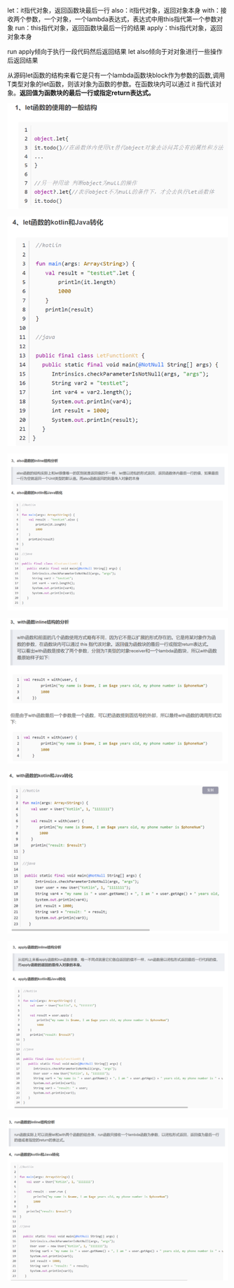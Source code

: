 let：it指代对象，返回函数块最后一行
also：it指代对象，返回对象本身
with：接收两个参数，一个对象，一个lambda表达式，表达式中用this指代第一个参数对象
run：this指代对象，返回函数块最后一行的结果
apply：this指代对象，返回对象本身

run apply倾向于执行一段代码然后返回结果
let also倾向于对对象进行一些操作后返回结果

从源码let函数的结构来看它是只有一个lambda函数块block作为参数的函数,调用T类型对象的let函数，则该对象为函数的参数。在函数块内可以通过 it 指代该对象。**返回值为函数块的最后一行或指定return表达式。**

![img](./img/1719413806664-972afc2a-f099-48e5-b308-650c78e5cb51.png)



![img](./img/1719413806673-1204f437-37fa-4eff-8f1c-29d8cc4b10da.png)



![img](./img/1719413806669-97efbffb-dcae-4c5e-8cee-e9167fb9f777.png)



![img](./img/1719413806779-14c65044-5f79-4f72-84f6-07954d5a6bf0.png)



![img](./img/1719413806862-ed520ab8-25d2-47c8-88b2-d1c4dc353a9b.png)

![img](./img/1719413807338-f099f752-e262-4038-b6a5-c3b731902d12.png)

![img](./img/1719413807821-ab8e322d-9a1f-428e-b265-58882308e42a.png)
